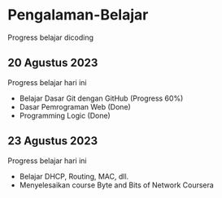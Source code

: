 # Pengalaman-Belajar
Progress belajar dicoding

20 Agustus 2023
--
Progress belajar hari ini
- Belajar Dasar Git dengan GitHub (Progress 60%)
- Dasar Pemrograman Web (Done)
- Programming Logic (Done)

23 Agustus 2023
--
Progress belajar hari ini
- Belajar DHCP, Routing, MAC, dll.
- Menyelesaikan course Byte and Bits of Network Coursera
